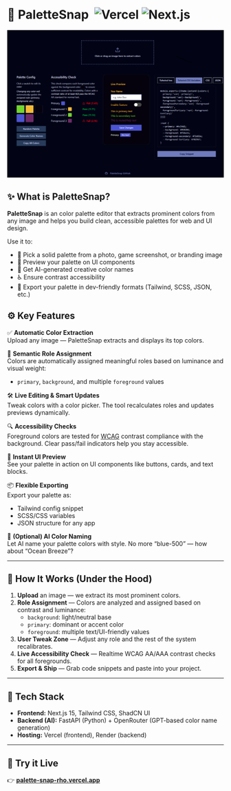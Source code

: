 # 🎨 PaletteSnap &nbsp;![Vercel](https://img.shields.io/badge/Powered%20by-Vercel-black?logo=vercel) ![Next.js](https://img.shields.io/badge/Built%20with-Next.js-black?logo=next.js)

![Palette Editor Screenshot](./public/palette-editor.png)

## ✨ What is PaletteSnap?

**PaletteSnap** is an color palette editor that extracts prominent colors from any image and helps you build clean, accessible palettes for web and UI design.

Use it to:  
- 🎯 Pick a solid palette from a photo, game screenshot, or branding image  
- 🎨 Preview your palette on UI components  
- 🧠 Get AI-generated creative color names  
- ♿ Ensure contrast accessibility  
- 🚀 Export your palette in dev-friendly formats (Tailwind, SCSS, JSON, etc.)

## ⚙️ Key Features

✅ **Automatic Color Extraction**  
Upload any image — PaletteSnap extracts and displays its top colors.

🎨 **Semantic Role Assignment**  
Colors are automatically assigned meaningful roles based on luminance and visual weight:  
- `primary`, `background`, and multiple `foreground` values

🛠 **Live Editing & Smart Updates**  
Tweak colors with a color picker. The tool recalculates roles and updates previews dynamically.

🔍 **Accessibility Checks**  
Foreground colors are tested for [WCAG](https://www.w3.org/TR/WCAG21/) contrast compliance with the background. Clear pass/fail indicators help you stay accessible.

👀 **Instant UI Preview**  
See your palette in action on UI components like buttons, cards, and text blocks.

📦 **Flexible Exporting**  
Export your palette as:  
- Tailwind config snippet  
- SCSS/CSS variables  
- JSON structure for any app

🤖 **(Optional) AI Color Naming**  
Let AI name your palette colors with style. No more “blue-500” — how about “Ocean Breeze”?

---

## 🧪 How It Works (Under the Hood)

1. **Upload** an image — we extract its most prominent colors.  
2. **Role Assignment** — Colors are analyzed and assigned based on contrast and luminance:  
   - `background`: light/neutral base  
   - `primary`: dominant or accent color  
   - `foreground`: multiple text/UI-friendly values  
3. **User Tweak Zone** — Adjust any role and the rest of the system recalibrates.  
4. **Live Accessibility Check** — Realtime WCAG AA/AAA contrast checks for all foregrounds.  
5. **Export & Ship** — Grab code snippets and paste into your project.

---

## 🧰 Tech Stack

- **Frontend:** Next.js 15, Tailwind CSS, ShadCN UI  
- **Backend (AI):** FastAPI (Python) + OpenRouter (GPT-based color name generation)  
- **Hosting:** Vercel (frontend), Render (backend)  

---

## 🚀 Try it Live

👉 [**palette-snap-rho.vercel.app**](https://palette-snap-rho.vercel.app/)
